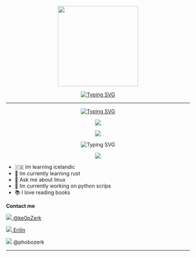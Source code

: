 
<div id="header" align="center">
    <img src="https://media.giphy.com/media/L5IljOSeFq8P6/giphy.gif" width="220" />
    <p>
  </div>
  <p align="center"><a href="https://git.io/typing-svg"><img src="https://readme-typing-svg.demolab.com?font=DM+Sans&weight=700&pause=1005&color=DEA4F7&center=FALSO&vCenter=FALSO&repeat=verdadero&width=435&lines=HI%2C+im+PHOBOZ+.+.+.;+cybersecurity+student;and+programmer+from+Mexico+.+.+." alt="Typing SVG" /></a>
  </p>
    <hr> 
<p align="center"><a href="https://git.io/typing-svg"><img src="https://readme-typing-svg.demolab.com?font=Fira+Code&weight=700&pause=1005&color=DEA4F7&center=FALSO&vCenter=FALSO&repeat=verdadero&width=435&lines=%2Fskills%3E+++" alt="Typing SVG" /></a>

<p align="center"><img src="https://skillicons.dev/icons?i=py,rust,cpp,kali" /></a>

  
<p align="center"><a><img src="https://skillicons.dev/icons?i=linux,bash,git,neovim,vscode,obsidian,notion" /></a></p>

<p align="center"><a><img src="https://readme-typing-svg.demolab.com?font=Fira+Code&weight=700&pause=1005&color=DEA4F7&center=FALSO&vCenter=FALSO&repeat=verdadero&width=435&lines=%2Fhobby%3E+++" alt="Typing SVG" /></a>
    
<p align="center"><a><img src="https://skillicons.dev/icons?i=bots,arduino,arch,raspberrypi,vercel,replit" /> </p></a></p>
    
</div>
 <ul>
        <li> 🇮🇸 Im learning icelandic</li>
        <li> 🌱 Im currently learning rust </li>
        <li> 💬 Ask me about linux </li>
        <li> 🔭 Im currently working on python scrips</li>
        <li> 📚 I love reading books  </li>
    </ul>
    <p></p><strong> Contact me </strong></p>
<p><a href="https://x.com/ke0pZerk"><img src="https://skillicons.dev/icons?i=twitter" /> @ke0pZerk</a>
</p>
<p><a href="https://www.linkedin.com/in/eri-hacks" /><img src="https://skillicons.dev/icons?i=linkedin"/> Erilin </a></p>
<p><img src="https://skillicons.dev/icons?i=discord"/></a> @phobozerk </p>

<hr>
